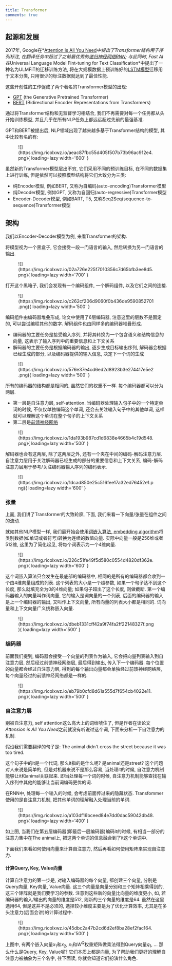 ```yaml
---
title: Transformer
comments: true
---
```


## 起源和发展

2017年, Google在*[Attention is All You Need](https://arxiv.org/abs/1706.03762)*中提出了Transformer结构用于序列标注, 在翻译任务中超过了之前最优秀的[递归神经网络RNN](/算法/神经网络/递归神经网络); 与此同时, Fast AI在*Universal Language Model Fint-tuning for Text Classification*中提出了一种名为ULMFiT的迁移训练方法, 将在大规模数据上预训练好的[LSTM模型](/算法/神经网络/递归神经网络#LSTM)迁移用于文本分类, 只用很少的标注数据就达到了最佳性能.

这些开创性的工作促成了两个著名的Transformer模型的出现:

- [GPT](https://ai.com) (the Generative Pretrained Transformer)
- [BERT](https://github.com/google-research/bert) (Bidirectional Encoder Representations from Transformers)

通过将Transformer结构和无监督学习相结合, 我们不再需要对每一个任务都从头开始训练模型, 并且几乎在所有NLP任务上都远远超过先前的最强基准. 

GPT和BERT被提出后, NLP领域出现了越来越多基于Transformer结构的模型, 其中比较有名的有:

<figure markdown='1'>
![](https://img.ricolxwz.io/aeac87fbc55d405f507b73b96ac912e4.png){ loading=lazy width='600' }
</figure>

虽然新的Transformer模型层出不穷, 它们采用不同的预训练目标, 在不同的数据集上进行训练, 但是依然可以按照模型结构将它们大致分为三类:

- 纯Encoder模型, 例如BERT, 又称为自编码(auto-encoding)Transformer模型
- 纯Decoder模型, 例如GPT, 又称为自回归(auto-regressive)Transformer模型
- Encoder-Decoder模型, 例如BART, T5, 又称Seq2Seq(sequence-to-sequence)Transformer模型

## 架构

我们以Encoder-Decoder模型为例, 来看Transformer的架构.

将模型视为一个黑盒子, 它会接受一段一门语言的输入, 然后转换为另一门语言的输出.

<figure markdown='1'>
![](https://img.ricolxwz.io/02a726e225f7010356c7d65bfb3ee8d5.png){ loading=lazy width='700' }
</figure>

打开这个黑箱子, 我们会发现有一个编码组件, 一个解码组件, 以及它们之间的连接.

<figure markdown='1'>
![](https://img.ricolxwz.io/c262cf206d9060f0b436de9590852701.png){ loading=lazy width='500' }
</figure>

编码组件由编码器堆叠形成, 论文中使用了$6$层编码器, 注意这里的层数不是固定的, 可以尝试编程其他的数字. 解码组件也由同样多的编码器堆叠形成.

- 编码器的主要任务是接受输入序列, 并将其转换为一个包含语义和结构信息的向量, 这表示了输入序列中的重要信息和上下文关系
- 解码器的主要任务是根据编码器的输出, 逐步生成目标输出序列, 解码器会根据已经生成的部分, 以及编码器提供的输入信息, 决定下一个词的生成

<figure markdown='1'>
![](https://img.ricolxwz.io/576e37e4cd6ed2d8923b3e274417e5e2.png){ loading=lazy width='500' }
</figure>

所有的编码器的结构都是相同的, 虽然它们的权重不一样. 每个编码器都可以分为两层.

- 第一层是自注意力层, self-attention. 当编码器处理输入句子中的一个特定单词的时候, 不仅仅单独编码这个单词, 还会去关注输入句子中的其他单词, 这样就可以理解这个单词在整个句子的上下文关系
- 第二层是[前馈神经网络](/算法/神经网络/前馈神经网络)

<figure markdown='1'>
![](https://img.ricolxwz.io/1da193b987cd1d6838e4665b4c19d548.png){ loading=lazy width='500' }
</figure>

解码器也会有这两层, 除了这两层之外, 还有一个夹在中间的编码-解码注意力层. 自注意力层用于关注解码器已经生成的部分的重要信息和上下文关系, 编码-解码注意力层用于参考/关注编码器输入序列的编码表示. 

<figure markdown='1'>
![](https://img.ricolxwz.io/1dcad850e25c516fee17a32ed76452e1.png){ loading=lazy width='600' }
</figure>

### 张量

上面, 我们讲了Transformer的大致轮廓, 下面, 我们来看一下向量/张量在组件之间的流动. 

就如其他NLP模型一样, 我们最开始会使用[词嵌入算法, embedding algorithm](https://aitutor.liduos.com/02-langchain/02-3.html)将类别数据(如单词或者符号)转换为连续的数值向量. 实际中向量一般是$256$维或者$512$维, 这里为了简化起见, 将每个词表示为一个$4$维向量. 

<figure markdown='1'>
![](https://img.ricolxwz.io/226c51fe49f5d580c0554d4820df362e.png){ loading=lazy width='600' }
</figure>

这个词嵌入算法只会发生在最底部的编码器中, 相同的是所有的编码器都会收到一个由$4$维向量组成的列表. 这个列表的大小是一个超参数, 如果一个句子达不到这个长度, 那么就填充全为$0$的$4$维向量; 如果句子超出了这个长度, 则做截断. 第一个编码器输入的向量叫作词向量, 它的输入是词向量的一个列表, 后面的编码器的输入是上一个编码器的输出, 又叫作上下文向量, 所有向量的列表大小都是相同的. 词向量和上下文向量广义统称嵌入向量.

<figure markdown='1'>
![](https://img.ricolxwz.io/dbeb1331cff42a9f74fa2ff22148327f.png){ loading=lazy width='500' }
</figure>

### 编码器

前面我们提到, 编码器会接受一个向量的列表作为输入, 它会把向量列表输入到自注意力层, 然后经过前馈神经网络层, 最后得到输出, 传入下一个编码器. 每个位置的向量都会经过自注意力层, 得到的每个输出向量都会单独经过前馈神经网络层, 每个向量经过的前馈神经网络都是一样的.

<figure markdown='1'>
![](https://img.ricolxwz.io/eb79b0cfd8d61a555d7f654cb4022e11.png){ loading=lazy width='500' }
</figure>

### 自注意力层

别被自注意力, self attention这么高大上的词给唬住了, 但是作者在读论文*Attension is All You Need*之前就没有听说过这个词, 下面来分析一下自注意力的机制.

假设我们需要翻译的句子是: The animal didn't cross the street because it was too tired. 

这个句子中的it是一个代词, 那么it指的是什么呢? 是animal还是street? 这个问题对人来说是简单的, 但是对机器来说不是那么容易, 当处理it的时候, 自注意力机制能够让it和animal关联起来. 即当处理每一个词的时候, 自注意力机制能够查找在输入序列中其他的能够让当前词编码更优的词.

在RNN中, 处理每一个输入的时候, 会考虑前面传过来的隐藏状态. Transfommer使用的是自注意力机制, 把其他单词的理解融入处理当前的单词.

<figure markdown='1'>
![](https://img.ricolxwz.io/a103df16bceed84e7dd0dac59042db48.png){ loading=lazy width='400' }
</figure>

如上图, 当我们在第五层编码器(即最后一层编码器)编码it的时候, 有相当一部分的注意力集中在The animal上, 把这两个单词的信息融合到了it这个单词中.

下面我们来看如何使用向量来计算自注意力, 然后再看如何使用矩阵来实现自注意力.

#### 计算Query, Key, Value向量

计算自注意力的第一步是, 对输入编码器的每个向量, 都创建三个向量, 分别是Query向量, Key向量, Value向量. 这三个向量是向量分别和三个矩阵相乘得到的, 这三个矩阵就是我们要学习的参数. 注意到这些新的向量比向量的维度更小, 如, 若编码器的输入/输出的向量的维度是$512$, 则新的三个向量的维度是$64$. 虽然在这里选用$64$, 但是这并不是必须的, 选择较小维度主要是为了优化计算效率, 尤其是在多头注意力(后面会讲)的计算过程中.

<figure markdown='1'>
![](https://img.ricolxwz.io/45dbc2a47b2cd6d2ef8ba28ef2fac164.png){ loading=lazy width='500' }
</figure>

上图中, 有两个嵌入向量$x_1$和$x_2$, $x_1$和$W^Q$权重矩阵做乘法得到Query向量$q_1$, ... 那么什么是Query, Key, Value呢? 它们本质上都是向量, 为了帮助我们更好的理解自注意力被抽象为三个名字, 往下面读, 你就会知道它们扮演什么角色.

[^1]: 第二章：Transformer 模型 · Transformers快速入门. (不详). 取读于 2024年9月23日, 从 https://transformers.run/c1/transformer/#%E6%B3%A8%E6%84%8F%E5%8A%9B%E5%B1%82
[^2]: Alammar, J. (不详). The Illustrated Transformer. 取读于 2024年9月23日, 从 https://jalammar.github.io/illustrated-transformer/
[^3]: 细节拉满，全网最详细的Transformer介绍（含大量插图）！. (不详). 知乎专栏. 取读于 2024年9月23日, 从 https://zhuanlan.zhihu.com/p/681532180